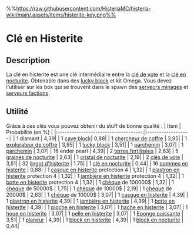 %%https://raw.githubusercontent.com/HisteriaMC/histeria-wiki/main/.assets/items/histerite-key.png%%

# Clé en Histerite

## Description
La clé en histerite est une clé intermédiaire entre la [clé de vote](https://histeria.fr/wiki/items/vote-key) et la [clé en nocturite](https://histeria.fr/wiki/items/nocturite-key). Obtenable dans des [lucky block](https://histeria.fr/wiki/blocks/lucky-block) et kit Omega. Vous devez l'utiliser sur les box qui se trouvent dans le spawn des [serveurs minages](https://histeria.fr/wiki/worlds/monde-minage) et [serveurs factions](https://histeria.fr/wiki/worlds/serveurs-faction).

## Utilité
Grâce à ces clés vous pouvez obtenir du stuff de bonne qualité :
| Item                                 | Probabilité (en %) |
|:------------------------------------:|:------------------:|
| 1 diamant | 4,39|
| 1 [cave block](https://histeria.fr/wiki/)| 0,88|
| 1 [chercheur de coffre](https://histeria.fr/wiki/items/unclaim-finder) | 3,95|
| 1 [explorateur de coffre](https://histeria.fr/wiki/items/chest-exporer) | 3,95|
| 1 [lucky block](https://histeria.fr/wiki/blocks/lucky-block) | 3,51|
| 1 [parchemin](https://histeria.fr/wiki/items/forge-note) | 3,07|
| 1 [parchemin](https://histeria.fr/wiki/items/forge-note) | 3,07|
| 16 ender pearl | 4,39|
| 2 [terres fertilisées](https://histeria.fr/wiki/blocks/fertilized-dirt) | 2,63|
| 5 [graines de nocturite](https://histeria.fr/wiki/items/nocturite-seed) | 2,63|
| 1 [cristal de nocturite](https://histeria.fr/wiki/items/nocturite-crystal) | 2,19|
| 2 [clés de vote](https://histeria.fr/wiki/items/vote-key) | 3,51|
| 32 [lingot d'histerite](https://histeria.fr/wiki/items/histerite-ingot) | 1,75|
| 1 [clé en nocturite](https://histeria.fr/wiki/items/nocturite-key) | 0,44|
| 16 [pommes en histerite](https://histeria.fr/wiki/items/histerite-apple) | 0,88|
| 1 [casque en histerite](https://histeria.fr/wiki/armors/histerite-helmet) protection 4 | 1,32| 
| 1 [plastron en histerite](https://histeria.fr/wiki/armors/histerite-chestplate) protection 4 | 1,32|
| 1 [jambière en histerite](https://histeria.fr/wiki/armors/histerite-leggings) protection 4 | 1,32|
| 1 [botte en histerite](https://histeria.fr/wiki/armors/histerite-boots) protection 4 | 1,32|
| 1 [chèque](https://histeria.fr/wiki/items/bank-note) de 100000$ | 1,32|
| 1 [chèque](https://histeria.fr/wiki/items/bank-note) de 50000$ | 1,75|
| 1 [chèque](https://histeria.fr/wiki/items/bank-note) de 10000$ | 2,19|
| 1 [chèque](https://histeria.fr/wiki/items/bank-note) de 20000$ | 2,63|
| 1 [chèque](https://histeria.fr/wiki/items/bank-note) de 10000$ | 3,07|
| 1 [casque en histerite](https://histeria.fr/wiki/armors/histerite-helmet) | 4,39|
| 1 [plastron en histerite](https://histeria.fr/wiki/armors/histerite-chestplate)  4,39|
| 1 [jambière en histerite](https://histeria.fr/wiki/armors/histerite-leggings) | 4,39|
| 1 [botte en histerite](https://histeria.fr/wiki/armors/histerite-boots) | 4,39|
| 1 [pioche en histerite](https://histeria.fr/wiki/tools/histerite-pickaxe) | 3,07|
| 1 [hache en histerite](https://histeria.fr/wiki/tools/histerite-axe) | 3,07|
| 1 [houe en histerite](https://histeria.fr/wiki/tools/histerite-hoe) | 3,07|
| 1 [pelle en histerite](https://histeria.fr/wiki/tools/histerite-shovel) | 3,07|
| 1 [Eponge puissante](https://histeria.fr/wiki/items/sponge) | 3,51|
| 1 [planeur](https://histeria.fr/wiki/items/glider) | 4,39|
| 1 [block en histerite](https://histeria.fr/wiki/blocks/histerite-block) | 4,39|
| 1 [block en nocturite](https://histeria.fr/wiki/blocks/nocturite-block) | 0,44|